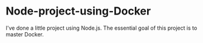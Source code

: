 # Node-project-using-Docker
I've done a little project using Node.js. The essential goal of this project is to master Docker.
